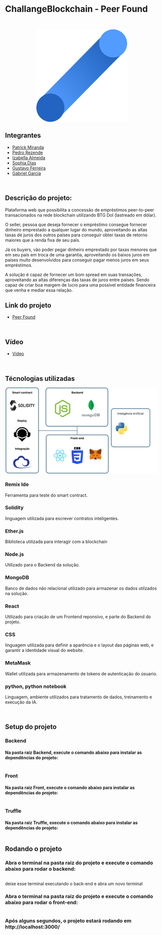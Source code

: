 # ChallangeBlockchain - Peer Found
<br>

<p align="center">
<img src="https://github.com/1zabella/ChallangeBlockchain/blob/main/imgs/Logo.png" alt="Logo do Grupo" border="0" width="300">
</p>

## Integrantes
- <a href="https://www.linkedin.com/in/patrick-miranda/">Patrick Miranda</a>
- <a href="https://www.linkedin.com/in/pedrocrezende/">Pedro Rezende</a>
- <a href="https://www.linkedin.com/in/izabellaalmeida/">Izabella Almeida</a>
- <a href="https://www.linkedin.com/in/sophia-dias/">Sophia Dias</a>
- <a href="https://www.linkedin.com/in/gustavo-ferreira-oliveira/">Gustavo Ferreira</a>
- <a href="https://www.linkedin.com/in/gabriel-garcia-gomes-do-o/">Gabriel Garcia</a>

<br>

## Descrição do projeto:

Plataforma web que possibilita a concessão de empréstimos peer-to-peer transacionados na rede blockchain utilizando BTG Dol (lastreado em dólar). 

O seller, pessoa que deseja fornecer o empréstimo consegue fornecer dinheiro emprestado a qualquer lugar do mundo, aproveitando as altas taxas de juros dos outros países para conseguir obter taxas de retorno maiores que a renda fixa de seu país. 

Já os buyers, vão poder pegar dinheiro emprestado por taxas menores que em seu país em troca de uma garantia, aproveitando os baixos juros em países muito desenvolvidos para conseguir pagar menos juros em seus empréstimos.

A solução é capaz de fornecer um bom spread em suas transações, aproveitando as altas diferenças das taxas de juros entre países. Sendo capaz de criar boa margem de lucro para uma possível entidade financeira que venha e mediar essa relação.

## Link do projeto

- <a href="https://taikai.network/inteliblockchain/hackathons/ibchallenge2023/projects/clhb7ypxq48412401zleqv8lmxi/idea">Peer Found</a>
<br>

## Vídeo

- <a href="">Vídeo</a>
<br>

## Técnologias utilizadas

<p align="center">
<img src="https://github.com/1zabella/ChallangeBlockchain/blob/main/imgs/Arquitetura.jpeg" alt="Logo do Grupo" border="0" width="500">
</p>

### Remix Ide

Ferramenta para teste do smart contract.

### Solidity

 linguagem utilizada para escrever contratos inteligentes.
 
 ### Ether.js
 
 Biblioteca utilizada para interagir com a blockchain 
 
 ### Node.js
 
 Utilizado para o Backend da solução.
 
 ### MongoDB
 
 Banco de dados não relacional utilizado para armazenar os dados utilzados na solução.
 
 ### React
 
 Utilizado para criação de um Frontend  reponsívo, e parte do Backend do projeto.
 
 ### CSS
 
 linguagem  utilizada para definir a aparência e o layout das páginas web, e garantir a identidade visual do website.
 
 ### MetaMask
 
  Wallet utilizada para armazenamento de tokens de autenticação do úsuario.
 
 ### python, python notebook 
 
 Linguagem, ambiente utilizados para tratamento de dados, treinamento e execução da IA.
 
<br>

## Setup do projeto

### Backend

#### Na pasta raiz Backend, execute o comando abaixo para instalar as dependências do projeto:

``` npm i
```

### Front

#### Na pasta raiz Front, execute o comando abaixo para instalar as dependências do projeto:

``` npm i
```

### Truffle

#### Na pasta raiz Truffle, execute o comando abaixo para instalar as dependências do projeto:

``` npm i
```

## Rodando o projeto

### Abra o terminal na pasta raiz do projeto e execute o comando abaixo para rodar o backend:

``` npm run dev
```

deixe esse terminal executando o back-end e abra um novo terminal

### Abra o terminal na pasta raiz do projeto e execute o comando abaixo para rodar o front-end:

``` npm run dev
```
### Após alguns segundos, o projeto estará rodando em http://localhost:3000/